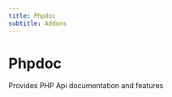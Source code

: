 ```yaml
---
title: Phpdoc
subtitle: Addons
---
```



# Phpdoc

Provides PHP Api documentation and features     
